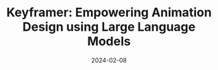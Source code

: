 ---
tags: publications
title: "Keyframer: Empowering Animation Design using Large Language Models"
authors: "Tiffany Tseng, Ruijia Cheng, Jeffrey Nichols"
description: "We present Keyframer, a design tool for animating static images (SVGs) with natural language. Informed by interviews with professional animation designers and engineers, Keyframer supports exploration and refinement of animations through the combination of prompting and direct editing of generated output. "
conference: "arXiv preprint"
date: 2024-02-08
year: 2024
img: "assets/images/publications/keyframer.gif"
doi: "https://arxiv.org/pdf/2402.06071"
video: "https://machinelearning.apple.com/research/keyframer"
areas: ["machine-learning", "visual-arts"]
---